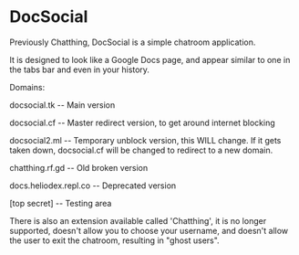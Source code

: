 # DocSocial
Previously Chatthing, DocSocial is a simple chatroom application. 

It is designed to look like a Google Docs page, and appear similar to one in the tabs bar and even in your history.


Domains:

docsocial.tk -- Main version

docsocial.cf -- Master redirect version, to get around internet blocking

docsocial2.ml -- Temporary unblock version, this WILL change. If it gets taken down, docsocial.cf will be changed to redirect to a new domain.

chatthing.rf.gd  -- Old broken version

docs.heliodex.repl.co  -- Deprecated version

[top secret]  -- Testing area






There is also an extension available called 'Chatthing', it is no longer supported, doesn't allow you to choose your username, and doesn't allow the user to exit the chatroom, resulting in "ghost users".
